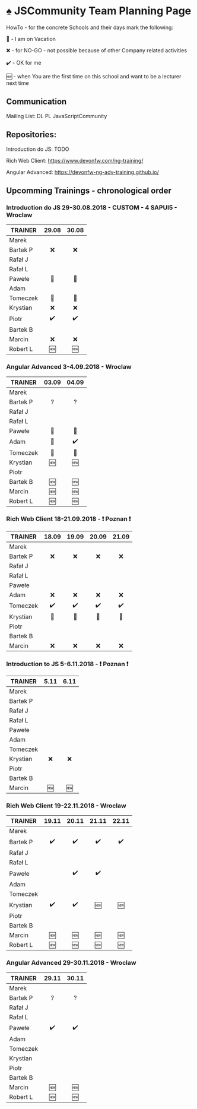 # :spades: JSCommunity Team Planning Page

HowTo - for the concrete Schools and their days mark the following:

:palm_tree: - I am on Vacation

:x: - for NO-GO - not possible because of other Company related activities

:heavy_check_mark: - OK for me

:new: - when You are the first time on this school and want to be a lecturer next time

## Communication

Mailing List: DL PL JavaScriptCommunity

## Repositories:

Introduction do JS: TODO

Rich Web Client: https://www.devonfw.com/ng-training/

Angular Advanced: https://devonfw-ng-adv-training.github.io/

## Upcomming Trainings - chronological order

### Introduction do JS 29-30.08.2018 - CUSTOM - 4 SAPUI5 - Wroclaw
| TRAINER       |      29.08	     |      30.08       |
| --            |      :---:       |      :---:       |
| Marek         |                  |                  |
| Bartek P      |       :x:        |       :x:        |
| Rafał J       |                  |                  |
| Rafał L       |                  |                  |
| Pawełe        |   :palm_tree:    |   :palm_tree:    |
| Adam          |                  |                  |
| Tomeczek      |   :palm_tree:    |   :palm_tree:    |
| Krystian      |       :x:        |       :x:        |
| Piotr         |:heavy_check_mark:|:heavy_check_mark:|
| Bartek B      |                  |                  |
| Marcin        |       :x:        |       :x:        |
| Robert L      |      :new:       |      :new:       |

### Angular Advanced 3-4.09.2018 - Wroclaw
| TRAINER       |      03.09	     |      04.09       |
| --            |      :---:       |      :---:       |
| Marek         |                  |                  |
| Bartek P      |        ?         |        ?         |
| Rafał J       |                  |                  |
| Rafał L       |                  |                  |
| Pawełe        |   :palm_tree:    |   :palm_tree:    |
| Adam          |   :palm_tree:    |:heavy_check_mark:|
| Tomeczek      |   :palm_tree:    |   :palm_tree:    |
| Krystian      |      :new:       |      :new:       |
| Piotr         |                  |                  |
| Bartek B      |      :new:       |      :new:       |
| Marcin        |      :new:       |      :new:       |
| Robert L      |      :new:       |      :new:       |

### Rich Web Client 18-21.09.2018 - :exclamation: Poznan :exclamation:
| TRAINER       |      18.09	     |      19.09       |      20.09	     |      21.09       |
| --            |      :---:       |      :---:       |      :---:       |      :---:       |
| Marek         |                  |                  |                  |                  |
| Bartek P      |       :x:        |       :x:        |       :x:        |       :x:        |
| Rafał J       |                  |                  |                  |                  |
| Rafał L       |                  |                  |                  |                  |
| Pawełe        |                  |                  |                  |                  |
| Adam          |       :x:        |       :x:        |       :x:        |       :x:        |
| Tomeczek      |:heavy_check_mark:|:heavy_check_mark:|:heavy_check_mark:|:heavy_check_mark:|
| Krystian      |   :palm_tree:    |    :palm_tree:   |    :palm_tree:   |   :palm_tree:    |
| Piotr         |                  |                  |                  |                  |
| Bartek B      |                  |                  |                  |                  |
| Marcin        |       :x:        |       :x:        |       :x:        |       :x:        |

### Introduction to JS 5-6.11.2018 - :exclamation: Poznan :exclamation:
| TRAINER       |       5.11	     |       6.11       |
| --            |      :---:       |      :---:       |
| Marek         |                  |                  |
| Bartek P      |                  |                  |
| Rafał J       |                  |                  |
| Rafał L       |                  |                  |
| Pawełe        |                  |                  |
| Adam          |                  |                  |
| Tomeczek      |                  |                  |
| Krystian      |      :x:         |       :x:        |
| Piotr         |                  |                  |
| Bartek B      |                  |                  |
| Marcin        |      :new:       |      :new:       |

### Rich Web Client 19-22.11.2018 - Wroclaw
| TRAINER       |      19.11	     |      20.11       |      21.11	     |      22.11       |
| --            |      :---:       |      :---:       |      :---:       |      :---:       |
| Marek         |                  |                  |                  |                  |
| Bartek P      |:heavy_check_mark:|:heavy_check_mark:|:heavy_check_mark:|:heavy_check_mark:|
| Rafał J       |                  |                  |                  |                  |
| Rafał L       |                  |                  |                  |                  |
| Pawełe        |                  |:heavy_check_mark:|:heavy_check_mark:|                  |
| Adam          |                  |                  |                  |                  |
| Tomeczek      |                  |                  |                  |                  |
| Krystian      |:heavy_check_mark:|:heavy_check_mark:|      :new:       |      :new:       |
| Piotr         |                  |                  |                  |                  |
| Bartek B      |                  |                  |                  |                  |
| Marcin        |      :new:       |      :new:       |      :new:       |      :new:       |
| Robert L      |      :new:       |      :new:       |      :new:       |      :new:       |


### Angular Advanced 29-30.11.2018 - Wroclaw
| TRAINER       |      29.11	     |      30.11       |
| --            |      :---:       |      :---:       |
| Marek         |                  |                  |
| Bartek P      |       ?          |        ?         |
| Rafał J       |                  |                  |
| Rafał L       |                  |                  |
| Pawełe        |:heavy_check_mark:|:heavy_check_mark:|
| Adam          |                  |                  |
| Tomeczek      |                  |                  |
| Krystian      |                  |                  |
| Piotr         |                  |                  |
| Bartek B      |                  |                  |
| Marcin        |      :new:       |      :new:       |
| Robert L      |      :new:       |      :new:       |


